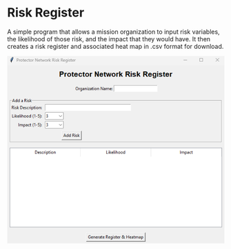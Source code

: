 # Risk Register
A simple program that allows a mission organization to input risk variables, the likelihood of those risk, and the impact that they would have. It then creates a risk register and associated heat map in .csv format for download.


![Overview diagram](images/riskregister.png)
